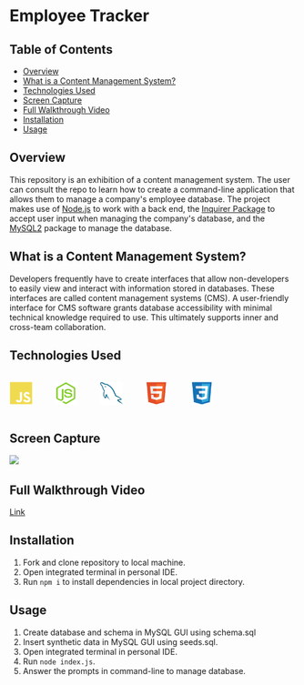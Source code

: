 
<!-- omit in toc -->
# Employee Tracker


<!-- omit in toc -->
## Table of Contents
  - [Overview](#overview)
  - [What is a Content Management System?](#what-is-a-content-management-system)
  - [Technologies Used](#technologies-used)
  - [Screen Capture](#screen-capture)
  - [Full Walkthrough Video](#full-walkthrough-video)
  - [Installation](#installation)
  - [Usage](#usage)
  
## Overview
 This repository is an exhibition of a content management system. The user can consult the repo to learn how to create a command-line application that allows them to manage a company's employee database. The project makes use of <a href="https://nodejs.org/en/" target="_blank">Node.js</a> to work with a back end, the <a href="https://www.npmjs.com/package/inquirer" target="_blank">Inquirer Package</a> to accept user input when managing the company's database, and the <a href="https://www.npmjs.com/package/mysql2" target="_blank">MySQL2</a> package to manage the database.


## What is a Content Management System?
 Developers frequently have to create interfaces that allow non-developers to easily view and interact with information stored in databases. These interfaces are called content management systems (CMS). A user-friendly interface for CMS software grants database accessibility with minimal technical knowledge required to use. This ultimately supports inner and cross-team collaboration. 
 
 ## Technologies Used
<div style="display: inline_block"><br>
  <img height="40" align="center" alt="Chris-Js" height="30" width="40" src="https://raw.githubusercontent.com/devicons/devicon/master/icons/javascript/javascript-plain.svg">
 &nbsp;&nbsp;&nbsp;&nbsp;&nbsp;&nbsp;&nbsp;&nbsp;
    <img height="40" align="center" alt="Chris-Node" height="30" width="40" src="https://raw.githubusercontent.com/devicons/devicon/master/icons/nodejs/nodejs-original.svg">
 &nbsp;&nbsp;&nbsp;&nbsp;&nbsp;&nbsp;&nbsp;&nbsp;
  <img height="40" align="center" alt="Chris-MySQL" height="30" width="40" src="https://raw.githubusercontent.com/devicons/devicon/master/icons/mysql/mysql-original.svg">
 &nbsp;&nbsp;&nbsp;&nbsp;&nbsp;&nbsp;&nbsp;&nbsp;
<img height="40" align="center" alt="Chris-HTML" height="30" width="40" src="https://raw.githubusercontent.com/devicons/devicon/master/icons/html5/html5-original.svg">
 &nbsp;&nbsp;&nbsp;&nbsp;&nbsp;&nbsp;&nbsp;&nbsp;
<img height="40" align="center" alt="Chris-CSS" height="30" width="40" src="https://raw.githubusercontent.com/devicons/devicon/master/icons/css3/css3-original.svg">
  &nbsp;&nbsp;&nbsp;&nbsp;&nbsp;&nbsp;&nbsp;&nbsp;
</div>

</br>


## Screen Capture
![](https://user-images.githubusercontent.com/81927296/198411571-075b82b8-5a3e-4a98-8090-42bffc57ab34.gif)

## Full Walkthrough Video
[Link](https://drive.google.com/file/d/16BWaFbxvG3rtWCjoJ71BIrx94EK8QcVV/view?usp=sharing)

## Installation
  1. Fork and clone repository to local machine.
  2. Open integrated terminal in personal IDE.
  3. Run ```npm i``` to install dependencies in local project directory.
  
## Usage
  1. Create database and schema in MySQL GUI using schema.sql 
  2. Insert synthetic data in MySQL GUI using seeds.sql.
  3. Open integrated terminal in personal IDE.
  4. Run ```node index.js```.
  5. Answer the prompts in command-line to manage database.
  
